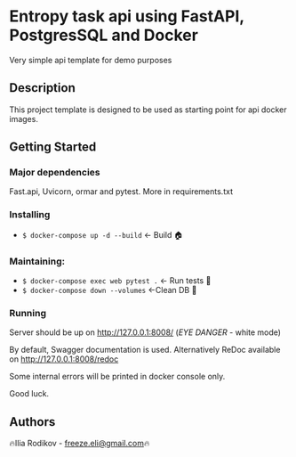 # Entropy task api using FastAPI, PostgresSQL and Docker

Very simple api template for demo purposes

## Description

This project template is designed to be used as starting point for api docker images.

## Getting Started

### Major dependencies

Fast.api, Uvicorn, ormar and pytest. More in requirements.txt

### Installing

* ```$ docker-compose up -d --build``` <- Build  🏠 

### Maintaining:
* ```$ docker-compose exec web pytest .``` <- Run tests 🧪
* ```$ docker-compose down --volumes``` <-Clean DB 🧹

### Running

Server should be up on http://127.0.0.1:8008/ (*EYE DANGER* - white mode)

By default, Swagger documentation is used. Alternatively ReDoc available on http://127.0.0.1:8008/redoc

Some internal errors will be printed in docker console only.

Good luck.

## Authors

🔥Ilia Rodikov - freeze.eli@gmail.com🔥
